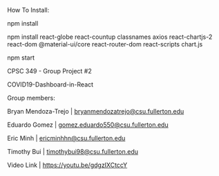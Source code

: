
How To Install:

npm install

npm install react-globe react-countup classnames axios react-chartjs-2 react-dom @material-ui/core react-router-dom react-scripts chart.js

npm start

CPSC 349 - Group Project #2

COVID19-Dashboard-in-React

Group members:

Bryan Mendoza-Trejo | bryanmendozatrejo@csu.fullerton.edu

Eduardo Gomez | gomez.eduardo550@csu.fullerton.edu

Eric Minh | ericminhhn@csu.fullerton.edu

Timothy Bui | timothybui98@csu.fullerton.edu

Video Link | https://youtu.be/gdgzIXCtccY

